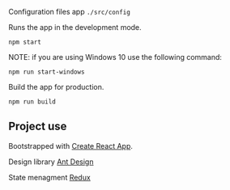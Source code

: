 
Configuration files app `./src/config`

Runs the app in the development mode.

`npm start`

NOTE: if you are using Windows 10 use the following command:

`npm run start-windows` 

Build the app for production.

`npm run build`

## Project use

Bootstrapped with [Create React App](https://github.com/facebook/create-react-app).

Design library [Ant Design](https://ant.design)

State menagment [Redux](https://github.com/reduxjs/redux)
